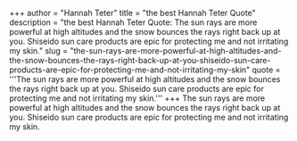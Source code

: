 +++
author = "Hannah Teter"
title = "the best Hannah Teter Quote"
description = "the best Hannah Teter Quote: The sun rays are more powerful at high altitudes and the snow bounces the rays right back up at you. Shiseido sun care products are epic for protecting me and not irritating my skin."
slug = "the-sun-rays-are-more-powerful-at-high-altitudes-and-the-snow-bounces-the-rays-right-back-up-at-you-shiseido-sun-care-products-are-epic-for-protecting-me-and-not-irritating-my-skin"
quote = '''The sun rays are more powerful at high altitudes and the snow bounces the rays right back up at you. Shiseido sun care products are epic for protecting me and not irritating my skin.'''
+++
The sun rays are more powerful at high altitudes and the snow bounces the rays right back up at you. Shiseido sun care products are epic for protecting me and not irritating my skin.
